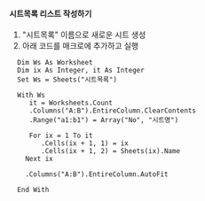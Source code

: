 #### 시트목록 리스트 작성하기 

1. "시트목록" 이름으로 새로운 시트 생성
2. 아래 코드를 매크로에 추가하고 실행

```
  Dim Ws As Worksheet
  Dim ix As Integer, it As Integer
  Set Ws = Sheets("시트목록")

  With Ws
     it = Worksheets.Count
     .Columns("A:B").EntireColumn.ClearContents
     .Range("a1:b1") = Array("No", "시트명")

     For ix = 1 To it
        .Cells(ix + 1, 1) = ix
        .Cells(ix + 1, 2) = Sheets(ix).Name
    Next ix

    .Columns("A:B").EntireColumn.AutoFit

  End With

```
